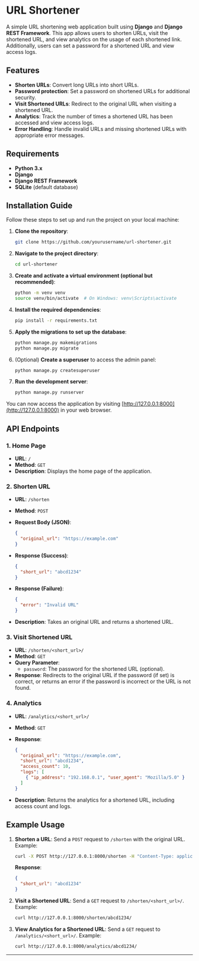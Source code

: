 # URL Shortener

A simple URL shortening web application built using **Django** and **Django REST Framework**. This app allows users to shorten URLs, visit the shortened URL, and view analytics on the usage of each shortened link. Additionally, users can set a password for a shortened URL and view access logs.

## Features

- **Shorten URLs**: Convert long URLs into short URLs.
- **Password protection**: Set a password on shortened URLs for additional security.
- **Visit Shortened URLs**: Redirect to the original URL when visiting a shortened URL.
- **Analytics**: Track the number of times a shortened URL has been accessed and view access logs.
- **Error Handling**: Handle invalid URLs and missing shortened URLs with appropriate error messages.

## Requirements

- **Python 3.x**
- **Django**
- **Django REST Framework**
- **SQLite** (default database)

## Installation Guide

Follow these steps to set up and run the project on your local machine:

1. **Clone the repository**:

    ```bash
    git clone https://github.com/yourusername/url-shortener.git
    ```

2. **Navigate to the project directory**:

    ```bash
    cd url-shortener
    ```

3. **Create and activate a virtual environment (optional but recommended)**:

    ```bash
    python -m venv venv
    source venv/bin/activate  # On Windows: venv\Scripts\activate
    ```

4. **Install the required dependencies**:

    ```bash
    pip install -r requirements.txt
    ```

5. **Apply the migrations to set up the database**:

    ```bash
    python manage.py makemigrations
    python manage.py migrate
    ```

6. (Optional) **Create a superuser** to access the admin panel:

    ```bash
    python manage.py createsuperuser
    ```

7. **Run the development server**:

    ```bash
    python manage.py runserver
    ```

You can now access the application by visiting [http://127.0.0.1:8000](http://127.0.0.1:8000) in your web browser.

## API Endpoints

### 1. **Home Page**

- **URL**: `/`
- **Method**: `GET`
- **Description**: Displays the home page of the application.

### 2. **Shorten URL**

- **URL**: `/shorten`
- **Method**: `POST`
- **Request Body (JSON)**:

    ```json
    {
      "original_url": "https://example.com"
    }
    ```

- **Response (Success)**:

    ```json
    {
      "short_url": "abcd1234"
    }
    ```

- **Response (Failure)**:

    ```json
    {
      "error": "Invalid URL"
    }
    ```

- **Description**: Takes an original URL and returns a shortened URL.

### 3. **Visit Shortened URL**

- **URL**: `/shorten/<short_url>/`
- **Method**: `GET`
- **Query Parameter**:
    - `password`: The password for the shortened URL (optional).
- **Response**: Redirects to the original URL if the password (if set) is correct, or returns an error if the password is incorrect or the URL is not found.

### 4. **Analytics**

- **URL**: `/analytics/<short_url>/`
- **Method**: `GET`
- **Response**:

    ```json
    {
      "original_url": "https://example.com",
      "short_url": "abcd1234",
      "access_count": 10,
      "logs": [
        { "ip_address": "192.168.0.1", "user_agent": "Mozilla/5.0" }
      ]
    }
    ```

- **Description**: Returns the analytics for a shortened URL, including access count and logs.

## Example Usage

1. **Shorten a URL**: Send a `POST` request to `/shorten` with the original URL. Example:

    ```bash
    curl -X POST http://127.0.0.1:8000/shorten -H "Content-Type: application/json" -d '{"original_url": "https://example.com"}'
    ```

    **Response**:

    ```json
    {
      "short_url": "abcd1234"
    }
    ```

2. **Visit a Shortened URL**: Send a `GET` request to `/shorten/<short_url>/`. Example:

    ```bash
    curl http://127.0.0.1:8000/shorten/abcd1234/
    ```

3. **View Analytics for a Shortened URL**: Send a `GET` request to `/analytics/<short_url>/`. Example:

    ```bash
    curl http://127.0.0.1:8000/analytics/abcd1234/
    ```

---
